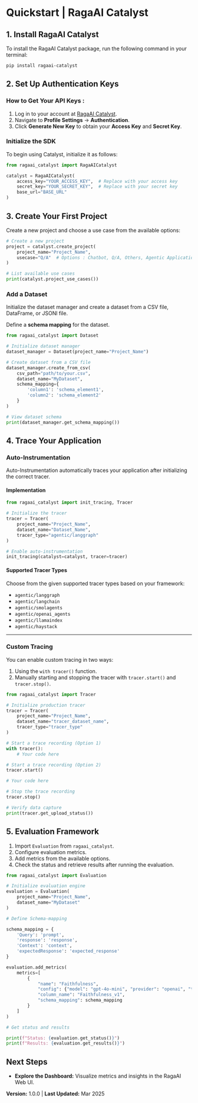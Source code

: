 # Quickstart | RagaAI Catalyst

## **1. Install RagaAI Catalyst**

To install the RagaAI Catalyst package, run the following command in your terminal:

```bash
pip install ragaai-catalyst
```



## **2. Set Up Authentication Keys**

### **How to Get Your API Keys :**
1. Log in to your account at [RagaAI Catalyst](https://catalyst.raga.ai/).
2. Navigate to **Profile Settings** → **Authentication**.
3. Click **Generate New Key** to obtain your **Access Key** and **Secret Key**.

### **Initialize the SDK**

To begin using Catalyst, initialize it as follows:

```python
from ragaai_catalyst import RagaAICatalyst

catalyst = RagaAICatalyst(
    access_key="YOUR_ACCESS_KEY",  # Replace with your access key
    secret_key="YOUR_SECRET_KEY",  # Replace with your secret key
    base_url="BASE_URL"  
)
```


## **3. Create Your First Project**

Create a new project and choose a use case from the available options:

```python
# Create a new project
project = catalyst.create_project(
    project_name="Project_Name",
    usecase="Q/A"  # Options : Chatbot, Q/A, Others, Agentic Application
)

# List available use cases
print(catalyst.project_use_cases())
```

### **Add a Dataset**
Initialize the dataset manager and create a dataset from a CSV file, DataFrame, or JSONl file.

Define a **schema mapping** for the dataset.

```python
from ragaai_catalyst import Dataset

# Initialize dataset manager
dataset_manager = Dataset(project_name="Project_Name")

# Create dataset from a CSV file
dataset_manager.create_from_csv(
    csv_path="path/to/your.csv",
    dataset_name="MyDataset",
    schema_mapping={
        'column1': 'schema_element1',
        'column2': 'schema_element2'
    }
)

# View dataset schema
print(dataset_manager.get_schema_mapping())
```


## **4. Trace Your Application**



### **Auto-Instrumentation**

Auto-Instrumentation automatically traces your application after initializing the correct tracer.

#### **Implementation**

```python
from ragaai_catalyst import init_tracing, Tracer

# Initialize the tracer 
tracer = Tracer(
    project_name="Project_Name",
    dataset_name="Dataset_Name",
    tracer_type="agentic/langgraph"  
)

# Enable auto-instrumentation
init_tracing(catalyst=catalyst, tracer=tracer)
```

#### **Supported Tracer Types**

Choose from the given supported tracer types based on your framework:

- `agentic/langgraph`
- `agentic/langchain`
- `agentic/smolagents`
- `agentic/openai_agents`
- `agentic/llamaindex`
- `agentic/haystack`

---



### Custom Tracing

You can enable custom tracing in two ways:

1. Using the `with tracer()` function.
2. Manually starting and stopping the tracer with `tracer.start()` and `tracer.stop()`.

```python
from ragaai_catalyst import Tracer

# Initialize production tracer
tracer = Tracer(
    project_name="Project_Name",
    dataset_name="tracer_dataset_name",
    tracer_type="tracer_type"
)

# Start a trace recording (Option 1)
with tracer():
    # Your code here

# Start a trace recording (Option 2)
tracer.start()

# Your code here

# Stop the trace recording
tracer.stop()

# Verify data capture
print(tracer.get_upload_status())
```



## **5. Evaluation Framework**


1. Import `Evaluation` from `ragaai_catalyst`.
2. Configure evaluation metrics.
3. Add metrics from the available options.
4. Check the status and retrieve results after running the evaluation.

```python
from ragaai_catalyst import Evaluation

# Initialize evaluation engine
evaluation = Evaluation(
    project_name="Project_Name",
    dataset_name="MyDataset"
)

# Define Schema-mapping

schema_mapping = {
    'Query': 'prompt',
    'response': 'response',
    'Context': 'context',
    'expectedResponse': 'expected_response'
}

evaluation.add_metrics(
    metrics=[
        {
            "name": "Faithfulness",
            "config": {"model": "gpt-4o-mini", "provider": "openai", "threshold": {"gte": 0.232323}},
            "column_name": "Faithfulness_v1",
            "schema_mapping": schema_mapping
        }
    ]
)

# Get status and results

print(f"Status: {evaluation.get_status()}")
print(f"Results: {evaluation.get_results()}")
```



## **Next Steps**
- **Explore the Dashboard:** Visualize metrics and insights in the RagaAI Web UI.



**Version:** 1.0.0 | **Last Updated:** Mar 2025
